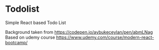# Todolist

Simple React based Todo List


Background taken from https://codepen.io/aybukeceylan/pen/abmLNag
Based on udemy course https://www.udemy.com/course/modern-react-bootcamp/
